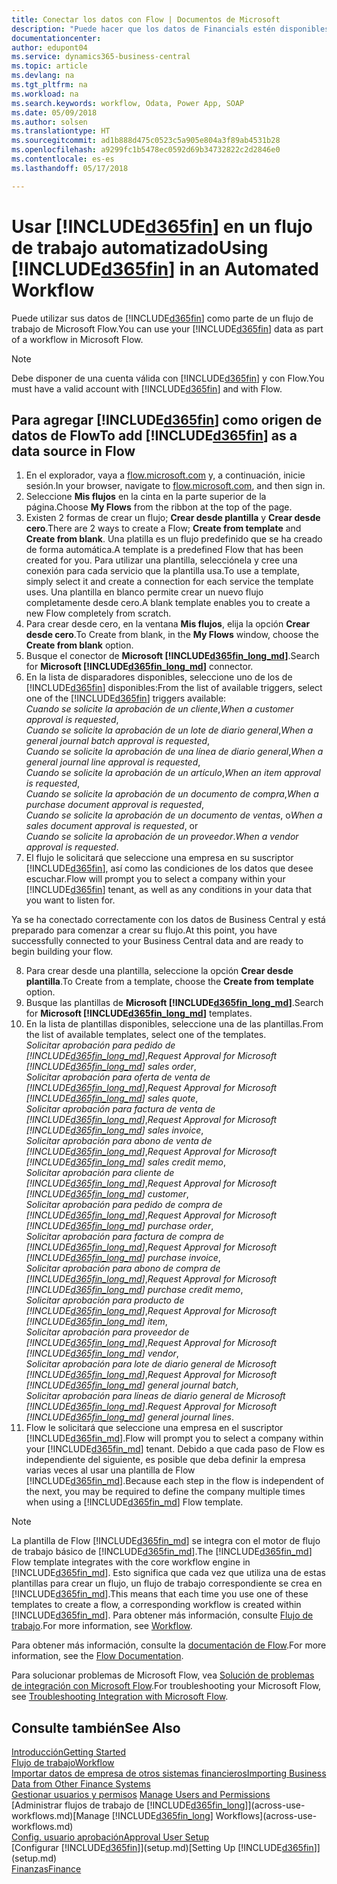 ```yaml
---
title: Conectar los datos con Flow | Documentos de Microsoft
description: "Puede hacer que los datos de Financials estén disponibles como un origen de datos y especificar una URL de OData de sus servicios web para generar un flujo de trabajo automatizado."
documentationcenter: 
author: edupont04
ms.service: dynamics365-business-central
ms.topic: article
ms.devlang: na
ms.tgt_pltfrm: na
ms.workload: na
ms.search.keywords: workflow, Odata, Power App, SOAP
ms.date: 05/09/2018
ms.author: solsen
ms.translationtype: HT
ms.sourcegitcommit: ad1b888d475c0523c5a905e804a3f89ab4531b28
ms.openlocfilehash: a9299fc1b5478ec0592d69b34732822c2d2846e0
ms.contentlocale: es-es
ms.lasthandoff: 05/17/2018

---
```

# <a name="using-included365finincludesd365finmdmd-in-an-automated-workflow"></a><span data-ttu-id="ada88-103">Usar [!INCLUDE[d365fin](includes/d365fin_md.md)] en un flujo de trabajo automatizado</span><span class="sxs-lookup"><span data-stu-id="ada88-103">Using [!INCLUDE[d365fin](includes/d365fin_md.md)] in an Automated Workflow</span></span>
<span data-ttu-id="ada88-104">Puede utilizar sus datos de [!INCLUDE[d365fin](includes/d365fin_md.md)] como parte de un flujo de trabajo de Microsoft Flow.</span><span class="sxs-lookup"><span data-stu-id="ada88-104">You can use your [!INCLUDE[d365fin](includes/d365fin_md.md)] data as part of a workflow in Microsoft Flow.</span></span>  

> [!NOTE]  
>   <span data-ttu-id="ada88-105">Debe disponer de una cuenta válida con [!INCLUDE[d365fin](includes/d365fin_md.md)] y con Flow.</span><span class="sxs-lookup"><span data-stu-id="ada88-105">You must have a valid account with [!INCLUDE[d365fin](includes/d365fin_md.md)] and with Flow.</span></span>  

## <a name="to-add-included365finincludesd365finmdmd-as-a-data-source-in-flow"></a><span data-ttu-id="ada88-106">Para agregar [!INCLUDE[d365fin](includes/d365fin_md.md)] como origen de datos de Flow</span><span class="sxs-lookup"><span data-stu-id="ada88-106">To add [!INCLUDE[d365fin](includes/d365fin_md.md)] as a data source in Flow</span></span>
1. <span data-ttu-id="ada88-107">En el explorador, vaya a [flow.microsoft.com](https://flow.microsoft.com/en-us/) y, a continuación, inicie sesión.</span><span class="sxs-lookup"><span data-stu-id="ada88-107">In your browser, navigate to [flow.microsoft.com](https://flow.microsoft.com/en-us/), and then sign in.</span></span>
2. <span data-ttu-id="ada88-108">Seleccione **Mis flujos** en la cinta en la parte superior de la página.</span><span class="sxs-lookup"><span data-stu-id="ada88-108">Choose **My Flows** from the ribbon at the top of the page.</span></span>
3. <span data-ttu-id="ada88-109">Existen 2 formas de crear un flujo; **Crear desde plantilla** y **Crear desde cero**.</span><span class="sxs-lookup"><span data-stu-id="ada88-109">There are 2 ways to create a Flow; **Create from template** and **Create from blank**.</span></span> <span data-ttu-id="ada88-110">Una platilla es un flujo predefinido que se ha creado de forma automática.</span><span class="sxs-lookup"><span data-stu-id="ada88-110">A template is a predefined Flow that has been created for you.</span></span>  <span data-ttu-id="ada88-111">Para utilizar una plantilla, selecciónela y cree una conexión para cada servicio que la plantilla usa.</span><span class="sxs-lookup"><span data-stu-id="ada88-111">To use a template, simply select it and create a connection for each service the template uses.</span></span> <span data-ttu-id="ada88-112">Una plantilla en blanco permite crear un nuevo flujo completamente desde cero.</span><span class="sxs-lookup"><span data-stu-id="ada88-112">A blank template enables you to create a new Flow completely from scratch.</span></span>
4. <span data-ttu-id="ada88-113">Para crear desde cero, en la ventana **Mis flujos**, elija la opción **Crear desde cero**.</span><span class="sxs-lookup"><span data-stu-id="ada88-113">To Create from blank, in the **My Flows** window, choose the **Create from blank** option.</span></span>
5. <span data-ttu-id="ada88-114">Busque el conector de **Microsoft [!INCLUDE[d365fin_long_md](includes/d365fin_long_md.md)]**.</span><span class="sxs-lookup"><span data-stu-id="ada88-114">Search for **Microsoft [!INCLUDE[d365fin_long_md](includes/d365fin_long_md.md)]** connector.</span></span>
6. <span data-ttu-id="ada88-115">En la lista de disparadores disponibles, seleccione uno de los de [!INCLUDE[d365fin](includes/d365fin_md.md)] disponibles:</span><span class="sxs-lookup"><span data-stu-id="ada88-115">From the list of available triggers, select one of the [!INCLUDE[d365fin](includes/d365fin_md.md)] triggers available:</span></span>  
    <span data-ttu-id="ada88-116">*Cuando se solicite la aprobación de un cliente*,</span><span class="sxs-lookup"><span data-stu-id="ada88-116">*When a customer approval is requested*,</span></span>  
    <span data-ttu-id="ada88-117">*Cuando se solicite la aprobación de un lote de diario general*,</span><span class="sxs-lookup"><span data-stu-id="ada88-117">*When a general journal batch approval is requested*,</span></span>  
    <span data-ttu-id="ada88-118">*Cuando se solicite la aprobación de una línea de diario general*,</span><span class="sxs-lookup"><span data-stu-id="ada88-118">*When a general journal line approval is requested*,</span></span>  
    <span data-ttu-id="ada88-119">*Cuando se solicite la aprobación de un artículo*,</span><span class="sxs-lookup"><span data-stu-id="ada88-119">*When an item approval is requested*,</span></span>  
    <span data-ttu-id="ada88-120">*Cuando se solicite la aprobación de un documento de compra*,</span><span class="sxs-lookup"><span data-stu-id="ada88-120">*When a purchase document approval is requested*,</span></span>  
    <span data-ttu-id="ada88-121">*Cuando se solicite la aprobación de un documento de ventas*, o</span><span class="sxs-lookup"><span data-stu-id="ada88-121">*When a sales document approval is requested*, or</span></span>  
    <span data-ttu-id="ada88-122">*Cuando se solicite la aprobación de un proveedor*.</span><span class="sxs-lookup"><span data-stu-id="ada88-122">*When a vendor approval is requested*.</span></span>
7. <span data-ttu-id="ada88-123">El flujo le solicitará que seleccione una empresa en su suscriptor [!INCLUDE[d365fin](includes/d365fin_md.md)], así como las condiciones de los datos que desee escuchar.</span><span class="sxs-lookup"><span data-stu-id="ada88-123">Flow will prompt you to select a company within your [!INCLUDE[d365fin](includes/d365fin_md.md)] tenant, as well as any conditions in your data that you want to listen for.</span></span>

<span data-ttu-id="ada88-124">Ya se ha conectado correctamente con los datos de Business Central y está preparado para comenzar a crear su flujo.</span><span class="sxs-lookup"><span data-stu-id="ada88-124">At this point, you have successfully connected to your Business Central data and are ready to begin building your flow.</span></span>

8. <span data-ttu-id="ada88-125">Para crear desde una plantilla, seleccione la opción **Crear desde plantilla**.</span><span class="sxs-lookup"><span data-stu-id="ada88-125">To Create from a template, choose the **Create from template** option.</span></span>
9. <span data-ttu-id="ada88-126">Busque las plantillas de **Microsoft [!INCLUDE[d365fin_long_md](includes/d365fin_long_md.md)]**.</span><span class="sxs-lookup"><span data-stu-id="ada88-126">Search for **Microsoft [!INCLUDE[d365fin_long_md](includes/d365fin_long_md.md)]** templates.</span></span>
10. <span data-ttu-id="ada88-127">En la lista de plantillas disponibles, seleccione una de las plantillas.</span><span class="sxs-lookup"><span data-stu-id="ada88-127">From the list of available templates, select one of the templates.</span></span>  
    <span data-ttu-id="ada88-128">*Solicitar aprobación para pedido de [!INCLUDE[d365fin_long_md](includes/d365fin_long_md.md)]*,</span><span class="sxs-lookup"><span data-stu-id="ada88-128">*Request Approval for Microsoft [!INCLUDE[d365fin_long_md](includes/d365fin_long_md.md)] sales order*,</span></span>  
    <span data-ttu-id="ada88-129">*Solicitar aprobación para oferta de venta de [!INCLUDE[d365fin_long_md](includes/d365fin_long_md.md)]*,</span><span class="sxs-lookup"><span data-stu-id="ada88-129">*Request Approval for Microsoft [!INCLUDE[d365fin_long_md](includes/d365fin_long_md.md)] sales quote*,</span></span>  
    <span data-ttu-id="ada88-130">*Solicitar aprobación para factura de venta de [!INCLUDE[d365fin_long_md](includes/d365fin_long_md.md)]*,</span><span class="sxs-lookup"><span data-stu-id="ada88-130">*Request Approval for Microsoft [!INCLUDE[d365fin_long_md](includes/d365fin_long_md.md)] sales invoice*,</span></span>  
    <span data-ttu-id="ada88-131">*Solicitar aprobación para abono de venta de [!INCLUDE[d365fin_long_md](includes/d365fin_long_md.md)]*,</span><span class="sxs-lookup"><span data-stu-id="ada88-131">*Request Approval for Microsoft [!INCLUDE[d365fin_long_md](includes/d365fin_long_md.md)] sales credit memo*,</span></span>  
    <span data-ttu-id="ada88-132">*Solicitar aprobación para cliente de [!INCLUDE[d365fin_long_md](includes/d365fin_long_md.md)]*,</span><span class="sxs-lookup"><span data-stu-id="ada88-132">*Request Approval for Microsoft [!INCLUDE[d365fin_long_md](includes/d365fin_long_md.md)] customer*,</span></span>  
    <span data-ttu-id="ada88-133">*Solicitar aprobación para pedido de compra de [!INCLUDE[d365fin_long_md](includes/d365fin_long_md.md)]*,</span><span class="sxs-lookup"><span data-stu-id="ada88-133">*Request Approval for Microsoft [!INCLUDE[d365fin_long_md](includes/d365fin_long_md.md)] purchase order*,</span></span>  
    <span data-ttu-id="ada88-134">*Solicitar aprobación para factura de compra de [!INCLUDE[d365fin_long_md](includes/d365fin_long_md.md)]*,</span><span class="sxs-lookup"><span data-stu-id="ada88-134">*Request Approval for Microsoft [!INCLUDE[d365fin_long_md](includes/d365fin_long_md.md)] purchase invoice*,</span></span>  
    <span data-ttu-id="ada88-135">*Solicitar aprobación para abono de compra de [!INCLUDE[d365fin_long_md](includes/d365fin_long_md.md)]*,</span><span class="sxs-lookup"><span data-stu-id="ada88-135">*Request Approval for Microsoft [!INCLUDE[d365fin_long_md](includes/d365fin_long_md.md)] purchase credit memo*,</span></span>  
    <span data-ttu-id="ada88-136">*Solicitar aprobación para producto de [!INCLUDE[d365fin_long_md](includes/d365fin_long_md.md)]*,</span><span class="sxs-lookup"><span data-stu-id="ada88-136">*Request Approval for Microsoft [!INCLUDE[d365fin_long_md](includes/d365fin_long_md.md)] item*,</span></span>  
    <span data-ttu-id="ada88-137">*Solicitar aprobación para proveedor de [!INCLUDE[d365fin_long_md](includes/d365fin_long_md.md)]*,</span><span class="sxs-lookup"><span data-stu-id="ada88-137">*Request Approval for Microsoft [!INCLUDE[d365fin_long_md](includes/d365fin_long_md.md)] vendor*,</span></span>  
    <span data-ttu-id="ada88-138">*Solicitar aprobación para lote de diario general de Microsoft [!INCLUDE[d365fin_long_md](includes/d365fin_long_md.md)]*,</span><span class="sxs-lookup"><span data-stu-id="ada88-138">*Request Approval for Microsoft [!INCLUDE[d365fin_long_md](includes/d365fin_long_md.md)] general journal batch*,</span></span>  
    <span data-ttu-id="ada88-139">*Solicitar aprobación para líneas de diario general de Microsoft [!INCLUDE[d365fin_long_md](includes/d365fin_long_md.md)]*.</span><span class="sxs-lookup"><span data-stu-id="ada88-139">*Request Approval for Microsoft [!INCLUDE[d365fin_long_md](includes/d365fin_long_md.md)] general journal lines*.</span></span>  
11. <span data-ttu-id="ada88-140">Flow le solicitará que seleccione una empresa en el suscriptor [!INCLUDE[d365fin_md](includes/d365fin_md.md)].</span><span class="sxs-lookup"><span data-stu-id="ada88-140">Flow will prompt you to select a company within your [!INCLUDE[d365fin_md](includes/d365fin_md.md)] tenant.</span></span> <span data-ttu-id="ada88-141">Debido a que cada paso de Flow es independiente del siguiente, es posible que deba definir la empresa varias veces al usar una plantilla de Flow [!INCLUDE[d365fin_md](includes/d365fin_md.md)].</span><span class="sxs-lookup"><span data-stu-id="ada88-141">Because each step in the flow is independent of the next, you may be required to define the company multiple times when using a [!INCLUDE[d365fin_md](includes/d365fin_md.md)] Flow template.</span></span>

> [!NOTE]  
> <span data-ttu-id="ada88-142">La plantilla de Flow [!INCLUDE[d365fin_md](includes/d365fin_md.md)] se integra con el motor de flujo de trabajo básico de [!INCLUDE[d365fin_md](includes/d365fin_md.md)].</span><span class="sxs-lookup"><span data-stu-id="ada88-142">The [!INCLUDE[d365fin_md](includes/d365fin_md.md)] Flow template integrates with the core workflow engine in [!INCLUDE[d365fin_md](includes/d365fin_md.md)].</span></span> <span data-ttu-id="ada88-143">Esto significa que cada vez que utiliza una de estas plantillas para crear un flujo, un flujo de trabajo correspondiente se crea en [!INCLUDE[d365fin_md](includes/d365fin_md.md)].</span><span class="sxs-lookup"><span data-stu-id="ada88-143">This means that each time you use one of these templates to create a flow, a corresponding workflow is created within [!INCLUDE[d365fin_md](includes/d365fin_md.md)].</span></span> <span data-ttu-id="ada88-144">Para obtener más información, consulte [Flujo de trabajo](across-workflow.md).</span><span class="sxs-lookup"><span data-stu-id="ada88-144">For more information, see [Workflow](across-workflow.md).</span></span>

<span data-ttu-id="ada88-145">Para obtener más información, consulte la [documentación de Flow](https://docs.microsoft.com/en-us/flow/getting-started).</span><span class="sxs-lookup"><span data-stu-id="ada88-145">For more information, see the [Flow Documentation](https://docs.microsoft.com/en-us/flow/getting-started).</span></span>

<span data-ttu-id="ada88-146">Para solucionar problemas de Microsoft Flow, vea [Solución de problemas de integración con Microsoft Flow](across-troubleshooting-how-use-financials-data-source-flow.md).</span><span class="sxs-lookup"><span data-stu-id="ada88-146">For troubleshooting your Microsoft Flow, see [Troubleshooting Integration with Microsoft Flow](across-troubleshooting-how-use-financials-data-source-flow.md).</span></span>

## <a name="see-also"></a><span data-ttu-id="ada88-147">Consulte también</span><span class="sxs-lookup"><span data-stu-id="ada88-147">See Also</span></span>
[<span data-ttu-id="ada88-148">Introducción</span><span class="sxs-lookup"><span data-stu-id="ada88-148">Getting Started</span></span>](product-get-started.md)  
[<span data-ttu-id="ada88-149">Flujo de trabajo</span><span class="sxs-lookup"><span data-stu-id="ada88-149">Workflow</span></span>](across-workflow.md)  
[<span data-ttu-id="ada88-150">Importar datos de empresa de otros sistemas financieros</span><span class="sxs-lookup"><span data-stu-id="ada88-150">Importing Business Data from Other Finance Systems</span></span>](across-import-data-configuration-packages.md)  
<span data-ttu-id="ada88-151">[Gestionar usuarios y permisos](ui-how-users-permissions.md) </span><span class="sxs-lookup"><span data-stu-id="ada88-151">[Manage Users and Permissions](ui-how-users-permissions.md) </span></span>  
<span data-ttu-id="ada88-152">[Administrar flujos de trabajo de [!INCLUDE[d365fin_long](includes/d365fin_long_md.md)]](across-use-workflows.md)</span><span class="sxs-lookup"><span data-stu-id="ada88-152">[Manage [!INCLUDE[d365fin_long](includes/d365fin_long_md.md)] Workflows](across-use-workflows.md)</span></span>  
[<span data-ttu-id="ada88-153">Config. usuario aprobación</span><span class="sxs-lookup"><span data-stu-id="ada88-153">Approval User Setup</span></span>](across-how-to-set-up-approval-users.md)  
<span data-ttu-id="ada88-154">[Configurar [!INCLUDE[d365fin](includes/d365fin_md.md)]](setup.md)</span><span class="sxs-lookup"><span data-stu-id="ada88-154">[Setting Up [!INCLUDE[d365fin](includes/d365fin_md.md)]](setup.md)</span></span>  
[<span data-ttu-id="ada88-155">Finanzas</span><span class="sxs-lookup"><span data-stu-id="ada88-155">Finance</span></span>](finance.md)  

